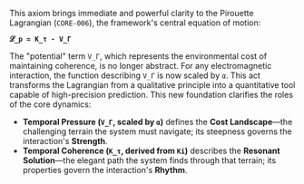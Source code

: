 This axiom brings immediate and powerful clarity to the Pirouette Lagrangian (`CORE-006`), the framework's central equation of motion:

**`𝓛_p = K_τ - V_Γ`**

The "potential" term `V_Γ`, which represents the environmental cost of maintaining coherence, is no longer abstract. For any electromagnetic interaction, the function describing `V_Γ` is now scaled by `α`. This act transforms the Lagrangian from a qualitative principle into a quantitative tool capable of high-precision prediction. This new foundation clarifies the roles of the core dynamics:

*   **Temporal Pressure (`V_Γ`, scaled by `α`)** defines the **Cost Landscape**—the challenging terrain the system must navigate; its steepness governs the interaction's **Strength**.
*   **Temporal Coherence (`K_τ`, derived from `Ki`)** describes the **Resonant Solution**—the elegant path the system finds through that terrain; its properties govern the interaction's **Rhythm**.